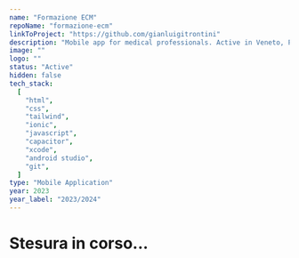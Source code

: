```yaml
---
name: "Formazione ECM"
repoName: "formazione-ecm"
linkToProject: "https://github.com/gianluigitrontini"
description: "Mobile app for medical professionals. Active in Veneto, Piemonte, Sardegna, Valle d'Aosta regions & the province of Trento. Code updates & redesign. Developed with NBS."
image: ""
logo: ""
status: "Active"
hidden: false
tech_stack:
  [
    "html",
    "css",
    "tailwind",
    "ionic",
    "javascript",
    "capacitor",
    "xcode",
    "android studio",
    "git",
  ]
type: "Mobile Application"
year: 2023
year_label: "2023/2024"
---
```


# Stesura in corso...
